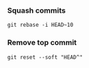 

### Squash commits
```
git rebase -i HEAD~10
```

### Remove top commit
```
git reset --soft "HEAD^"
```
